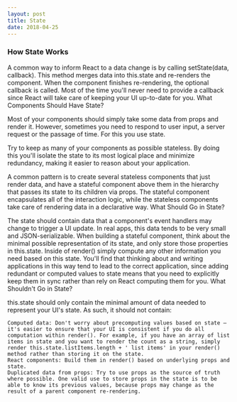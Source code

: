 ```yaml
---
layout: post
title: State
date: 2018-04-25
---
```


### How State Works

A common way to inform React to a data change is by calling setState(data, callback). This method merges data into this.state and re-renders the component. When the component finishes re-rendering, the optional callback is called. Most of the time you'll never need to provide a callback since React will take care of keeping your UI up-to-date for you.
What Components Should Have State?

Most of your components should simply take some data from props and render it. However, sometimes you need to respond to user input, a server request or the passage of time. For this you use state.

Try to keep as many of your components as possible stateless. By doing this you'll isolate the state to its most logical place and minimize redundancy, making it easier to reason about your application.

A common pattern is to create several stateless components that just render data, and have a stateful component above them in the hierarchy that passes its state to its children via props. The stateful component encapsulates all of the interaction logic, while the stateless components take care of rendering data in a declarative way.
What Should Go in State?

The state should contain data that a component's event handlers may change to trigger a UI update. In real apps, this data tends to be very small and JSON-serializable. When building a stateful component, think about the minimal possible representation of its state, and only store those properties in this.state. Inside of render() simply compute any other information you need based on this state. You'll find that thinking about and writing applications in this way tend to lead to the correct application, since adding redundant or computed values to state means that you need to explicitly keep them in sync rather than rely on React computing them for you.
What Shouldn't Go in State?

this.state should only contain the minimal amount of data needed to represent your UI's state. As such, it should not contain:

    Computed data: Don't worry about precomputing values based on state — it's easier to ensure that your UI is consistent if you do all computation within render(). For example, if you have an array of list items in state and you want to render the count as a string, simply render this.state.listItems.length + ' list items' in your render() method rather than storing it on the state.
    React components: Build them in render() based on underlying props and state.
    Duplicated data from props: Try to use props as the source of truth where possible. One valid use to store props in the state is to be able to know its previous values, because props may change as the result of a parent component re-rendering.

